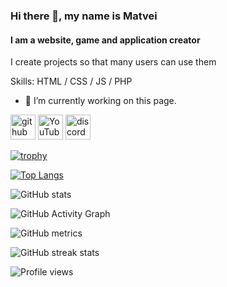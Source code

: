 ### Hi there 👋, my name is Matvei
#### I am a website, game and application creator
I create projects so that many users can use them

Skills: HTML / CSS / JS / PHP

- 🔭 I’m currently working on this page. 


[<img src='https://cdn.jsdelivr.net/npm/simple-icons@3.0.1/icons/github.svg' alt='github' height='40'>](https://github.com/Matvei)  [<img src='https://cdn.jsdelivr.net/npm/simple-icons@3.0.1/icons/youtube.svg' alt='YouTube' height='40'>](https://www.youtube.com/channel/https://www.youtube.com/channel/UCRAfghMxzN4hO_8NaK2xtSQ)  [<img src='https://cdn.jsdelivr.net/npm/simple-icons@3.0.1/icons/discord.svg' alt='discord' height='40'>](https://discord.gg/SwGEZjCe3f)  

[![trophy](https://github-profile-trophy.vercel.app/?username=Matvei)](https://github.com/ryo-ma/github-profile-trophy)

[![Top Langs](https://github-readme-stats.vercel.app/api/top-langs/?username=Matvei)](https://github.com/anuraghazra/github-readme-stats)

![GitHub stats](https://github-readme-stats.vercel.app/api?username=Matvei&show_icons=true)  

![GitHub Activity Graph](https://activity-graph.herokuapp.com/graph?username=Matvei)  

![GitHub metrics](https://metrics.lecoq.io/Matvei)  

![GitHub streak stats](https://github-readme-streak-stats.herokuapp.com/?user=Matvei)  

![Profile views](https://gpvc.arturio.dev/Matvei)  
